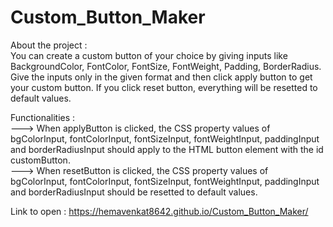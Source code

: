 # Custom_Button_Maker

About the project :   
You can create a custom button of your choice by giving inputs like BackgroundColor, FontColor, FontSize, FontWeight, Padding, BorderRadius. Give the inputs only in the given format and then click apply button to get your custom button. If you click reset button, everything will be resetted to default values.   

Functionalities :   
---> When applyButton is clicked, the CSS property values of bgColorInput, fontColorInput, fontSizeInput, fontWeightInput, paddingInput and borderRadiusInput should apply to the HTML button element with the id customButton.   
---> When resetButton is clicked, the CSS property values of bgColorInput, fontColorInput, fontSizeInput, fontWeightInput, paddingInput and borderRadiusInput should be resetted to default values.   

Link to open : https://hemavenkat8642.github.io/Custom_Button_Maker/
